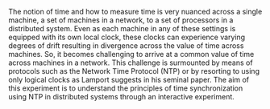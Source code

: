 The notion of time and how to measure time is very nuanced across a single machine, a set of machines in a network, to a set of processors in a distributed system. Even as each machine in any of these settings is equipped with its own local clock, these clocks can experience varying degrees of drift resulting in divergence across the value of time across machines. So, it becomes challenging to arrive at a common value of time across machines in a network. This challenge is surmounted by means of protocols such as the Network Time Protocol (NTP) or by resorting to using only logical clocks as Lamport suggests in his seminal paper. The aim of this experiment is to understand the principles of time synchronization using NTP in distributed systems through an interactive experiment.
